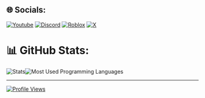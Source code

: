 ## 🌐 Socials:
[![Youtube](https://img.shields.io/badge/Youtube-black.svg?logo=Youtube&logoColor=white)](https://www.youtube.com/@adudu21isme) 
[![Discord](https://img.shields.io/badge/Discord-black.svg?logo=Discord&logoColor=white)](https://discord.com/users/710227418492960778) 
[![Roblox](https://img.shields.io/badge/Roblox-black.svg?logo=Roblox&logoColor=white)](https://www.roblox.com/users/684075566/profile)
[![X](https://img.shields.io/badge/X-black.svg?logo=X&logoColor=white)](https://x.com/adudu21isme) 

# 📊 GitHub Stats:
![Stats](https://github-readme-stats.vercel.app/api?username=adudu21isme&theme=dark&hide_border=false&include_all_commits=false&count_private=false)![Most Used Programming Languages](https://github-readme-stats.vercel.app/api/top-langs/?username=adudu21isme&theme=dark&hide_border=false&include_all_commits=false&count_private=false&layout=compact)

---
[![Profile Views](https://visitcount.itsvg.in/api?id=adudu21&label=Profile%20Views&color=12&icon=5&pretty=false)](https://visitcount.itsvg.in)
